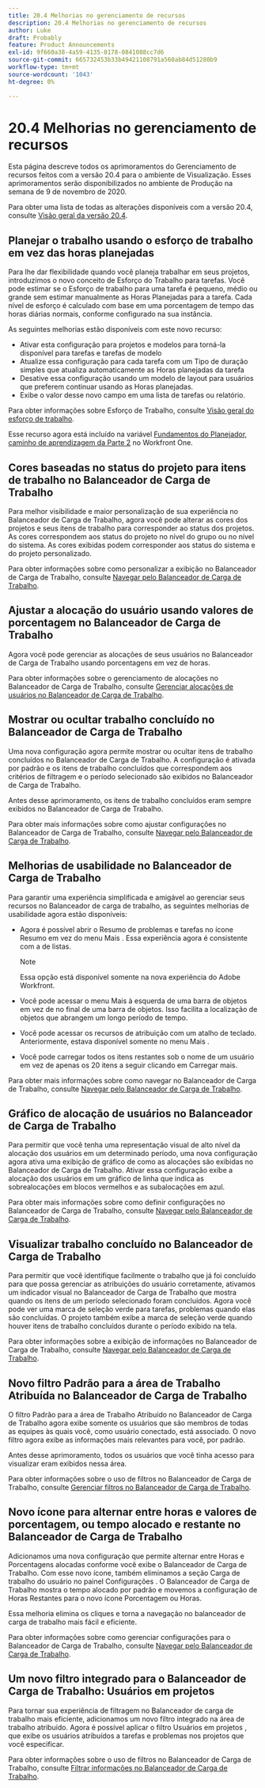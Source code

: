 ```yaml
---
title: 20.4 Melhorias no gerenciamento de recursos
description: 20.4 Melhorias no gerenciamento de recursos
author: Luke
draft: Probably
feature: Product Announcements
exl-id: 9f660a38-4a59-4135-8178-0841088cc7d6
source-git-commit: 665732453b33b49421108791a560ab84d51280b9
workflow-type: tm+mt
source-wordcount: '1043'
ht-degree: 0%

---
```


# 20.4 Melhorias no gerenciamento de recursos

Esta página descreve todos os aprimoramentos do Gerenciamento de recursos feitos com a versão 20.4 para o ambiente de Visualização. Esses aprimoramentos serão disponibilizados no ambiente de Produção na semana de 9 de novembro de 2020.

Para obter uma lista de todas as alterações disponíveis com a versão 20.4, consulte [Visão geral da versão 20.4](../../../product-announcements/product-releases/20.4-release-activity/20-4-release-overview.md).

## Planejar o trabalho usando o esforço de trabalho em vez das horas planejadas

Para lhe dar flexibilidade quando você planeja trabalhar em seus projetos, introduzimos o novo conceito de Esforço do Trabalho para tarefas. Você pode estimar se o Esforço de trabalho para uma tarefa é pequeno, médio ou grande sem estimar manualmente as Horas Planejadas para a tarefa. Cada nível de esforço é calculado com base em uma porcentagem de tempo das horas diárias normais, conforme configurado na sua instância.

As seguintes melhorias estão disponíveis com este novo recurso:

* Ativar esta configuração para projetos e modelos para torná-la disponível para tarefas e tarefas de modelo
* Atualize essa configuração para cada tarefa com um Tipo de duração simples que atualiza automaticamente as Horas planejadas da tarefa
* Desative essa configuração usando um modelo de layout para usuários que preferem continuar usando as Horas planejadas.
* Exibe o valor desse novo campo em uma lista de tarefas ou relatório.

Para obter informações sobre Esforço de Trabalho, consulte [Visão geral do esforço de trabalho](../../../manage-work/tasks/task-information/work-effort.md).

Esse recurso agora está incluído na variável [Fundamentos do Planejador, caminho de aprendizagem da Parte 2](https://one.workfront.com/s/learningpath3/planner-fundamentals-for-the-new-workfront-experience-part-2-plan-a-project-20Y0z000000bm79EAA) no Workfront One.

## Cores baseadas no status do projeto para itens de trabalho no Balanceador de Carga de Trabalho

Para melhor visibilidade e maior personalização de sua experiência no Balanceador de Carga de Trabalho, agora você pode alterar as cores dos projetos e seus itens de trabalho para corresponder ao status dos projetos. As cores correspondem aos status do projeto no nível do grupo ou no nível do sistema. As cores exibidas podem corresponder aos status do sistema e do projeto personalizado.

Para obter informações sobre como personalizar a exibição no Balanceador de Carga de Trabalho, consulte [Navegar pelo Balanceador de Carga de Trabalho](../../../resource-mgmt/workload-balancer/navigate-the-workload-balancer.md).

## Ajustar a alocação do usuário usando valores de porcentagem no Balanceador de Carga de Trabalho

Agora você pode gerenciar as alocações de seus usuários no Balanceador de Carga de Trabalho usando porcentagens em vez de horas.

Para obter informações sobre o gerenciamento de alocações no Balanceador de Carga de Trabalho, consulte [Gerenciar alocações de usuários no Balanceador de Carga de Trabalho](../../../resource-mgmt/workload-balancer/manage-user-allocations-workload-balancer.md).

## Mostrar ou ocultar trabalho concluído no Balanceador de Carga de Trabalho

Uma nova configuração agora permite mostrar ou ocultar itens de trabalho concluídos no Balanceador de Carga de Trabalho. A configuração é ativada por padrão e os itens de trabalho concluídos que correspondem aos critérios de filtragem e o período selecionado são exibidos no Balanceador de Carga de Trabalho.

Antes desse aprimoramento, os itens de trabalho concluídos eram sempre exibidos no Balanceador de Carga de Trabalho.

Para obter mais informações sobre como ajustar configurações no Balanceador de Carga de Trabalho, consulte [Navegar pelo Balanceador de Carga de Trabalho](../../../resource-mgmt/workload-balancer/navigate-the-workload-balancer.md).

## Melhorias de usabilidade no Balanceador de Carga de Trabalho

Para garantir uma experiência simplificada e amigável ao gerenciar seus recursos no Balanceador de carga de trabalho, as seguintes melhorias de usabilidade agora estão disponíveis:

* Agora é possível abrir o Resumo de problemas e tarefas no ícone Resumo em vez do menu Mais . Essa experiência agora é consistente com a de listas.

   >[!NOTE]
   >
   >Essa opção está disponível somente na nova experiência do Adobe Workfront.

* Você pode acessar o menu Mais à esquerda de uma barra de objetos em vez de no final de uma barra de objetos. Isso facilita a localização de objetos que abrangem um longo período de tempo.
* Você pode acessar os recursos de atribuição com um atalho de teclado. Anteriormente, estava disponível somente no menu Mais .
* Você pode carregar todos os itens restantes sob o nome de um usuário em vez de apenas os 20 itens a seguir clicando em Carregar mais.

Para obter mais informações sobre como navegar no Balanceador de Carga de Trabalho, consulte [Navegar pelo Balanceador de Carga de Trabalho](../../../resource-mgmt/workload-balancer/navigate-the-workload-balancer.md).

## Gráfico de alocação de usuários no Balanceador de Carga de Trabalho

Para permitir que você tenha uma representação visual de alto nível da alocação dos usuários em um determinado período, uma nova configuração agora ativa uma exibição de gráfico de como as alocações são exibidas no Balanceador de Carga de Trabalho. Ativar essa configuração exibe a alocação dos usuários em um gráfico de linha que indica as sobrealocações em blocos vermelhos e as subalocações em azul.

Para obter mais informações sobre como definir configurações no Balanceador de Carga de Trabalho, consulte [Navegar pelo Balanceador de Carga de Trabalho](../../../resource-mgmt/workload-balancer/navigate-the-workload-balancer.md).

## Visualizar trabalho concluído no Balanceador de Carga de Trabalho

Para permitir que você identifique facilmente o trabalho que já foi concluído para que possa gerenciar as atribuições do usuário corretamente, ativamos um indicador visual no Balanceador de Carga de Trabalho que mostra quando os itens de um período selecionado foram concluídos. Agora você pode ver uma marca de seleção verde para tarefas, problemas quando elas são concluídas. O projeto também exibe a marca de seleção verde quando houver itens de trabalho concluídos durante o período exibido na tela.

Para obter informações sobre a exibição de informações no Balanceador de Carga de Trabalho, consulte [Navegar pelo Balanceador de Carga de Trabalho](../../../resource-mgmt/workload-balancer/navigate-the-workload-balancer.md).

## Novo filtro Padrão para a área de Trabalho Atribuída no Balanceador de Carga de Trabalho

O filtro Padrão para a área de Trabalho Atribuído no Balanceador de Carga de Trabalho agora exibe somente os usuários que são membros de todas as equipes às quais você, como usuário conectado, está associado. O novo filtro agora exibe as informações mais relevantes para você, por padrão.

Antes desse aprimoramento, todos os usuários que você tinha acesso para visualizar eram exibidos nessa área.

Para obter informações sobre o uso de filtros no Balanceador de Carga de Trabalho, consulte [Gerenciar filtros no Balanceador de Carga de Trabalho](../../../resource-mgmt/workload-balancer/filter-information-workload-balancer.md).

## Novo ícone para alternar entre horas e valores de porcentagem, ou tempo alocado e restante no Balanceador de Carga de Trabalho

Adicionamos uma nova configuração que permite alternar entre Horas e Porcentagens alocadas conforme você exibe o Balanceador de Carga de Trabalho. Com esse novo ícone, também eliminamos a seção Carga de trabalho do usuário no painel Configurações . O Balanceador de Carga de Trabalho mostra o tempo alocado por padrão e movemos a configuração de Horas Restantes para o novo ícone Porcentagem ou Horas.

Essa melhoria elimina os cliques e torna a navegação no balanceador de carga de trabalho mais fácil e eficiente.

Para obter informações sobre como gerenciar configurações para o Balanceador de Carga de Trabalho, consulte [Navegar pelo Balanceador de Carga de Trabalho](../../../resource-mgmt/workload-balancer/navigate-the-workload-balancer.md).

## Um novo filtro integrado para o Balanceador de Carga de Trabalho: Usuários em projetos

Para tornar sua experiência de filtragem no Balanceador de carga de trabalho mais eficiente, adicionamos um novo filtro integrado na área de trabalho atribuído. Agora é possível aplicar o filtro Usuários em projetos , que exibe os usuários atribuídos a tarefas e problemas nos projetos que você especificar.

Para obter informações sobre o uso de filtros no Balanceador de Carga de Trabalho, consulte [Filtrar informações no Balanceador de Carga de Trabalho](../../../resource-mgmt/workload-balancer/filter-information-workload-balancer.md).


